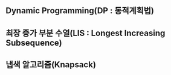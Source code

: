 ## Dynamic Programming(DP : 동적계획법)


## 최장 증가 부분 수열(LIS : Longest Increasing Subsequence)


## 냅색 알고리즘(Knapsack)